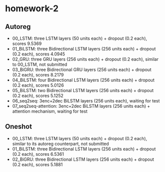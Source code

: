 # homework-2

## Autoreg
- 00_LSTM: three LSTM layers (50 units each) + dropout (0.2 each), scores 9.5369
- 01_BiLSTM: three Bidirectional LSTM layers (256 units each) + dropout (0.2 each), scores 4.0945
- 02_GRU: three GRU layers (256 units each) + dropout (0.2 each), similar to 00_LSTM, not submitted
- 03_BiGRU: three Bidirectional GRU layers (256 units each) + dropout (0.2 each), scores 8.2179
- 04_BiLSTM: four Bidirectional LSTM layers (256 units each) + dropout (0.2 each), scores 5.0126
- 05_BiLSTM: two Bidirectional LSTM layers (256 units each) + dropout (0.2 each), scores 5.1252
- 06_seq2seq: 3enc+2dec BiLSTM layers (256 units each), waiting for test
- 07_seq2seq-attention: 3enc+2dec BiLSTM layers (256 units each) + attention mechanism, waiting for test

## Oneshot
- 00_LSTM: three LSTM layers (50 units each) + dropout (0.2 each), similar to its autoreg counterpart, not submitted
- 01_BiLSTM: three Bidirectional LSTM layers (256 units each) + dropout (0.2 each), scores 6.5361
- 02_BiGRU: three Bidirectional LSTM layers (256 units each) + dropout (0.2 each), scores 5.1881
